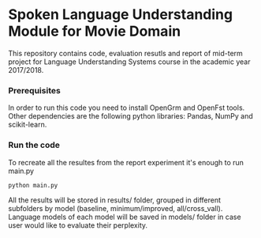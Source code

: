 # Spoken Language Understanding Module for Movie Domain

This repository contains code, evaluation resutls and report of mid-term project for Language Understanding Systems course in the academic year 2017/2018.


### Prerequisites

In order to run this code you need to install OpenGrm and OpenFst tools. Other dependencies are the following python libraries: Pandas, NumPy and scikit-learn.


### Run the code

To recreate all the resultes from the report experiment it's enough to run main.py

```
python main.py
```

All the results will be stored in results/ folder, grouped in different subfolders by model (baseline, minimum/improved, all/cross_vall). Language models of each model will be saved in models/ folder in case user would like to evaluate their perplexity. 

